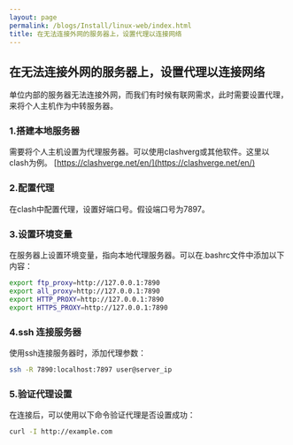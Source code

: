 ```yaml
---
layout: page
permalink: /blogs/Install/linux-web/index.html
title: 在无法连接外网的服务器上，设置代理以连接网络
---
```


## 在无法连接外网的服务器上，设置代理以连接网络

单位内部的服务器无法连接外网，而我们有时候有联网需求，此时需要设置代理，来将个人主机作为中转服务器。

### 1.搭建本地服务器

需要将个人主机设置为代理服务器。可以使用clashverg或其他软件。这里以clash为例。 [https://clashverge.net/en/](https://clashverge.net/en/)

### 2.配置代理

在clash中配置代理，设置好端口号。假设端口号为7897。

### 3.设置环境变量
在服务器上设置环境变量，指向本地代理服务器。可以在.bashrc文件中添加以下内容：

```bash
export ftp_proxy=http://127.0.0.1:7890
export all_proxy=http://127.0.0.1:7890
export HTTP_PROXY=http://127.0.0.1:7890
export HTTPS_PROXY=http://127.0.0.1:7890
```
### 4.ssh 连接服务器
使用ssh连接服务器时，添加代理参数：
```bash
ssh -R 7890:localhost:7897 user@server_ip
```
### 5.验证代理设置
在连接后，可以使用以下命令验证代理是否设置成功：
```bash
curl -I http://example.com
```
